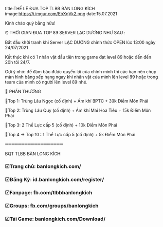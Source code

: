 title:THỂ LỆ ĐUA TOP TLBB BÀN LONG KÍCH
image:https://i.imgur.com/EbXqVk2.png
date:15.07.2021

Kính chào quý bằng hữu!

⏰ THỜI GIAN ĐUA TOP 89 SERVER LẠC DƯƠNG NHƯ SAU :

Bắt đầu khởi tranh khi Server LẠC DƯƠNG chính thức OPEN lúc 13:00 ngày 24/07/2021

Kết thúc khi có 1 nhân vật đầu tiên trong game đạt level 89 hoặc đến đến 20h tối 24/7.

Gợi ý nhỏ: để đảm bảo được quyền lợi của chính mình thì các bạn nên chụp màn hình bảng xếp hạng ngay khi nhân vật của mình lên level 89 hoặc trong team của mình có người lên level 89 nhé.

🔔 PHẦN THƯỞNG

💎Top 1: Trùng Lâu Ngọc (cố định) + Ám khí BPTC + 30k Điểm Môn Phái

💎Top 2: Trùng Lâu Quy (cố định) + Ám khí Mai Hoa Tiêu + 15k Điểm Môn Phái

💎Top 3: 2 Thể Lực cấp 5 (cố định) + 10k Điểm Môn Phái

💎Top 4 -> Top 10 : 1 Thể Lực cấp 5 (cố định) + 5k Điểm Môn Phái

➖➖➖➖➖➖➖➖➖➖➖➖➖➖➖➖➖➖

BQT TLBB BÀN LONG KÍCH

### ☑Trang chủ: banlongkich.com/

### ☑Đăng Ký: id.banlongkich.com/register/

### ☑Fanpage: fb.com/tlbbbanlongkich

### ☑Groups: fb.com/groups/banlongkich

### ☑Tải Game: banlongkich.com/Download/
